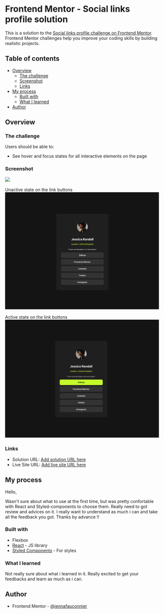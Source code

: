 # Frontend Mentor - Social links profile solution

This is a solution to the [Social links profile challenge on Frontend Mentor](https://www.frontendmentor.io/challenges/social-links-profile-UG32l9m6dQ). Frontend Mentor challenges help you improve your coding skills by building realistic projects. 

## Table of contents

- [Overview](#overview)
  - [The challenge](#the-challenge)
  - [Screenshot](#screenshot)
  - [Links](#links)
- [My process](#my-process)
  - [Built with](#built-with)
  - [What I learned](#what-i-learned)
- [Author](#author)


## Overview

### The challenge

Users should be able to:

- See hover and focus states for all interactive elements on the page

### Screenshot

![](./screenshot.jpg)


Unactive state on the link buttons 
![Alt text](<unactive-state.png>)

Active state on the link buttons
![Alt text](<active-state.png>)


### Links

- Solution URL: [Add solution URL here](https://your-solution-url.com)
- Live Site URL: [Add live site URL here](https://your-live-site-url.com)

## My process

Hello, 

Wasn't sure about what to use at the first time, but was pretty confortable with React and Styled-components to choose them. Really need to got review and advices on it. I really want to understand as much i can and take all the feedback you got. Thanks by advance !! 


### Built with

- Flexbox
- [React](https://reactjs.org/) - JS library
- [Styled Components](https://styled-components.com/) - For styles

### What I learned

Not really sure about what i learned in it. Really excited to get your feedbacks and learn as much as i can. 


## Author

- Frontend Mentor - [@jennafauconnier](https://www.frontendmentor.io/profile/jennafauconnier)
